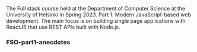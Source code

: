 The Full stack course held at the Department of Computer Science at the University of Helsinki in Spring 2023. Part 1.
Modern JavaScript-based web development. The main focus is on building single page applications with ReactJS that use REST APIs built with Node.js.

### FSO-part1-anecdotes
